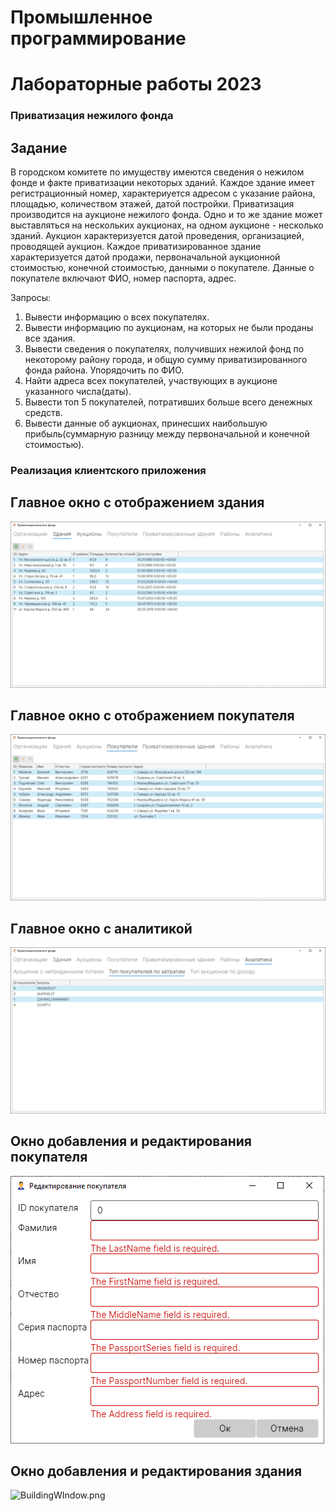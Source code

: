 # Промышленное программирование
# Лабораторные работы 2023

### Приватизация нежилого фонда
## Задание
В городском комитете по имуществу имеются сведения о нежилом фонде и факте приватизации некоторых зданий. Каждое здание имеет регистрационный номер, характериуется адресом с указание района, площадью, количеством этажей, датой постройки.
Приватизация производится на аукционе нежилого фонда. Одно и то же здание может выставляться на нескольких аукционах, на одном аукционе - несколько зданий. Аукцион характеризуется датой проведения, организацией, проводящей аукцион.
Каждое приватизированное здание характеризуется датой продажи, первоначальной аукционной стоимостью, конечной стоимостью, данными о покупателе. Данные о покупателе включают ФИО, номер паспорта, адрес.

Запросы:
1) Вывести информацию о всех покупателях.
2) Вывести информацию по аукционам, на которых не были проданы все здания.
3) Вывести сведения о покупателях, получивших нежилой фонд по некоторому району города, и общую сумму приватизированного фонда района. Упорядочить по ФИО.
4) Найти адреса всех покупателей, участвующих в аукционе указанного числа(даты).
5) Вывести топ 5 покупателей, потративших больше всего денежных средств.
6) Вывести данные об аукционах, принесших наибольшую прибыль(суммарную разницу между первоначальной и конечной стоимостью).

### Реализация клиентского приложения
## Главное окно с отображением здания
![MainWindowBuildings.png](Screenshots/MainWindowBuildings.png)
## Главное окно с отображением покупателя
![MainWindowBuyers.png](Screenshots/MainWindowBuyers.png)
## Главное окно с аналитикой
![MainWindowAnalytics.png](Screenshots/MainWindowAnalytics.png)
## Окно добавления и редактирования покупателя
![BuyerWindow.png](Screenshots/BuyerWindow.png)
## Окно добавления и редактирования здания
![BuildingWIndow.png](Screenshots/BuldingWIndow.png)
